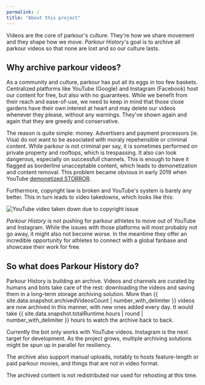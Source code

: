 ```yaml
---
permalink: /
title: "About this project"
---
```


Videos are the core of parkour's culture. They're how we share movement and they shape how we move. 
*Parkour History*'s goal is to archive all parkour videos so that none are lost and so our culture lasts.

## Why archive parkour videos?

As a community and culture, parkour has put all its eggs in too few baskets. Centralized platforms like YouTube (Google) and Instagram (Facebook) host our content for free, but also with no guarantees. While we benefit from their reach and ease-of-use, we need to keep in mind that those close gardens have their own interest at heart and may delete our videos whenever they please, without any warnings. They've shown again and again that they are greedy and conservative.

The reason is quite simple: money. Advertisers and payment processors (ie. Visa) do not want to be associated with moraly repehensible or criminal content. While parkour is not criminal per say, it is sometimes performed on private property and rooftops, which is trespassing. It also can look dangerous, especially on successfull channels. This is enough to have it flagged as borderline unacceptable content, which leads to demonetization and content removal. This problem became obvious in early 2019 when YouTube [demonetized STORROR](https://www.youtube.com/watch?v=Z-fTJ2UWJ4I).

Furthermore, copyright law is broken and YouTube's system is barely any better. This in turn leads to video takedowns, which looks like this:

![YouTube video taken down due to copyright issue](/assets/images/blocked_copyright.png)

*Parkour History* is not pushing for parkour athletes to move out of YouTube and Instagram. While the issues with those platforms will most probably not go away, it might also not become worse. In the meantime they offer an incredible opportunity for athletes to connect with a global fanbase and showcase their work for free.

## So what does Parkour History do?

Parkour History is building an archive. Videos and channels are curated by humans and bots take care of the rest: downloading the videos and saving them in a long-term storage archiving solution. More than {{ site.data.snapshot.archivedVideosCount | number_with_delimiter }} videos are now archived in this manner, with new ones added every day. It would take {{ site.data.snapshot.totalRuntime.hours | round | number_with_delimiter }} hours to watch the archive back to back.

Currently the bot only works with YouTube videos. Instagram is the next target for development. As the project grows, multiple archiving solutions might be spun up in parallel for resiliency.

The archive also support manual uploads, notably to hosts feature-length or paid parkour movies, and things that are not in video format. 

The archived content is not redistributed nor used for rehosting at this time.
